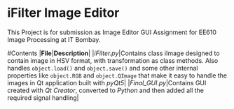 # iFilter Image Editor
This Project is for submission as Image Editor GUI Assignment for EE610 Image Processing at IT Bombay.

#Contents
|**File**|**Description**|
|*iFilter.py*|Contains class iImage designed to contain image in HSV format, with transformation as class methods. Also handles `object.load()` and `object.save()` and some other internal properties like `object.RGB` and `object.QImage` that make it easy to handle the images in Qt application built with *pyQt5*|
|*Final_GUI.py*|Contains GUI created with *Qt Creator*, converted to *Python* and then added all the required signal handling|



